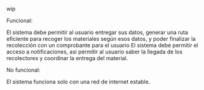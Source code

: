 wip

Funcional:

El sistema debe permitir al usuario entregar sus datos, generar una ruta eficiente para recoger los materiales según esos datos, y poder finalizar la recolección con un comprobante para el usuario
El sistema debe permitir el acceso a notificaciones, asi permitir al usuario saber la llegada de los recolectores y coordinar la entrega del material.

No funcional:

El sistema funciona solo con una red de internet estable.
